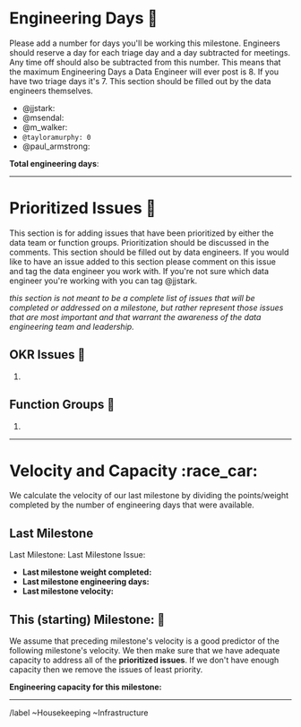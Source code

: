 
<!-- link to the milestone this issue represents -->
<!-- please link preceding milestone planning issue in the Linked Issues section below the description -->

# Engineering Days :calendar: 
Please add a number for days you'll be working this milestone. Engineers should reserve a day for each triage day and a day subtracted for meetings. Any time off should also be subtracted from this number. This means that the maximum Engineering Days a Data Engineer will ever post is 8. If you have two triage days it's 7. This section should be filled out by the data engineers themselves.

- @jjstark: 
- @msendal: 
- @m_walker: 
- `@tayloramurphy: 0`
- @paul_armstrong:

**Total engineering days**: <!-- sum the above engineering days -->


---

# Prioritized Issues :8ball: 

This section is for adding issues that have been prioritized by either the data team or function groups. Prioritization should be discussed in the comments. This section should be filled out by data engineers. If you would like to have an issue added to this section please comment on this issue and tag the data engineer you work with. If you're not sure which data engineer you're working with you can tag @jjstark. 

*this section is not meant to be a complete list of issues that will be completed or addressed on a milestone, but rather represent those issues that are most important and that warrant the awareness of the data engineering team and leadership.* 

## OKR Issues :dart: 
1. <!-- link here --> 

## Function Groups :two_women_holding_hands: 
1. <!-- link here -->

---

# Velocity and Capacity :race_car: 
We calculate the velocity of our last milestone by dividing the points/weight completed by the number of engineering days that were available. 

## Last Milestone
Last Milestone: <!-- link here -->
Last Milestone Issue: <!-- link here -->
* **Last milestone weight completed:** <!-- from 'Last Milestone' linked above -->
* **Last milestone engineering days:** <!-- from 'Last Milestone Issue' linked above -->
* **Last milestone velocity:** <!-- 'Last milestone weight completed' / 'Last milestone engineering days' -->


## This (starting) Milestone: :crystal_ball: 
We assume that preceding milestone's velocity is a good predictor of the following milestone's velocity. We then make sure that we have adequate capacity to address all of the **prioritized issues**. If we don't have enough capacity then we remove the issues of least priority. 

**Engineering capacity for this milestone:** <!-- Total engineering days * Last milestone velocity -->


---
<!-- DO NOT EDIT BELOW THIS LINE -->
/label ~Housekeeping ~Infrastructure
